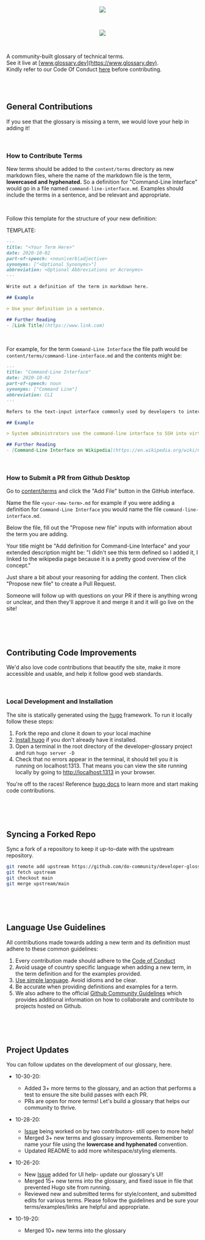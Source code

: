 <br>
<p align="center">
  <img src="https://i.ibb.co/nnKZtGP/dev-glossary.png">
</p>
<br>
<p align="center">
  <img src="https://i.ibb.co/str4chy/open-book-wave-logo.png">
</p>
<br>

A community-built glossary of technical terms. <br>
See it live at [www.glossary.dev](https://www.glossary.dev). <br>
Kindly refer to our Code Of Conduct [here](https://github.com/do-community/developer-glossary/blob/main/code_of_conduct.md) before contributing.

<br>
<br>

## General Contributions
If you see that the glossary is missing a term, we would love your help in adding it!

<br>

### How to Contribute Terms

New terms should be added to the `content/terms` directory as new markdown files, where
the name of the markdown file is the term, **lowercased and hyphenated.** So a definition for "Command-Line Interface" would go in a file named `command-line-interface.md`. Examples should include the terms in a sentence, and be relevant and appropriate.

<br>

Follow this template for the structure of your new definition:

TEMPLATE:
```markdown
---
title: "<Your Term Here>"
date: 2020-10-02
part-of-speech: <noun|verb|adjective>
synonyms: ["<Optional Synonyms>"]
abbreviation: <Optional Abbreviations or Acronyms>
---

Write out a definition of the term in markdown here.

## Example

> Use your definition in a sentence.

## Further Reading
- [Link Title](https://www.link.com)
```

<br>


For example, for the term `Command-Line Interface` the file path would be `content/terms/command-line-interface.md` and the contents might be:

```markdown
---
title: "Command-Line Interface"
date: 2020-10-02
part-of-speech: noun
synonyms: ["Command Line"]
abbreviation: CLI
---

Refers to the text-input interface commonly used by developers to interact with computers and the services or processes running on them. A command-line interface accepts text input (commands) which execute processes and typically result in text output.

## Example

> System administrators use the command-line interface to SSH into virtual machines running in datacenters.

## Further Reading
- [Command-Line Interface on Wikipedia](https://en.wikipedia.org/wiki/Command-line_interface)
```

<br>

### How to Submit a PR from Github Desktop

Go to [content/terms](https://github.com/do-community/developer-glossary/tree/main/content/terms) and click the "Add File" button in the GitHub interface.

Name the file `<your-new-term>.md` for example if you were adding a definition for `Command-Line Interface` you would name the file `command-line-interface.md`.


Below the file, fill out the "Propose new file" inputs with information about the term you are adding.

Your title might be "Add definition for Command-Line Interface" and your extended description might be: "I didn't see this term defined so I added it, I linked to the wikipedia page because it is a pretty good overview of the concept."

Just share a bit about your reasoning for adding the content. Then click "Propose new file" to create a Pull Request.

Someone will follow up with questions on your PR if there is anything wrong or unclear, and then they'll approve it and merge it and it will go live on the site!

<br>
<br>
<br>

## Contributing Code Improvements

We'd also love code contributions that beautify the site, make it more accessible and usable, and help it follow good web standards.

<br>

### Local Development and Installation

The site is statically generated using the [hugo](https://gohugo.io/) framework. To run it locally follow these steps:

1. Fork the repo and clone it down to your local machine
2. [Install hugo](https://gohugo.io/getting-started/installing#readout) if you don't already have it installed.
3. Open a terminal in the root directory of the developer-glossary project and run `hugo server -D`
4. Check that no errors appear in the terminal, it should tell you it is running on localhost:1313. That means you can view the site running locally by going to [http://localhost:1313](http://localhost:1313) in your browser.

You're off to the races! Reference [hugo docs](https://gohugo.io/about/) to learn more and start making code contributions.

<br>
<br>
<br>

## Syncing a Forked Repo
Sync a fork of a repository to keep it up-to-date with the upstream repository.
```bash
git remote add upstream https://github.com/do-community/developer-glossary.git
git fetch upstream
git checkout main
git merge upstream/main
```

<br>
<br>
<br>

## Language Use Guidelines

All contributions made towards adding a new term and its definition must adhere to these common guidelines:

1. Every contribution made should adhere to the [Code of Conduct](https://github.com/do-community/developer-glossary/blob/main/code_of_conduct.md)
2. Avoid usage of country specific language when adding a new term, in the term definition and for the examples provided.
3. [Use simple language](https://plainlanguage.gov/resources/articles/dash-writing-tips/). Avoid idioms and be clear.
4. Be accurate when providing definitions and examples for a term.
5. We also adhere to the official [Github Community Guidelines](https://docs.github.com/en/free-pro-team@latest/github/site-policy/github-community-guidelines) which provides additional information on how to collaborate and contribute to projects hosted on Github.

<br>
<br>
<br>

## Project Updates 

You can follow updates on the development of our glossary, here.

- 10-30-20:
    - Added 3+ more terms to the glossary, and an action that performs a test to ensure the site build passes with each PR.
    - PRs are open for more terms! Let's build a glossary that helps our community to thrive.

- 10-28-20:
    - [Issue](https://github.com/do-community/developer-glossary/issues/72) being worked on by two contributors- still open to more help! 
    - Merged 3+ new terms and glossary improvements. Remember to name your file using the **lowercase and hyphenated** convention. 
    - Updated README to add more whitespace/styling elements. 

- 10-26-20: 
    - New [Issue](https://github.com/do-community/developer-glossary/issues/72) added for UI help- update our glossary's UI!
    - Merged 15+ new terms into the glossary, and fixed issue in file that prevented Hugo site from running.
    - Reviewed new and submitted terms for style/content, and submitted edits for various terms. Please follow the guidelines and be sure your terms/examples/links are helpful and appropriate.
    
- 10-19-20: 
    - Merged 10+ new terms into the glossary
